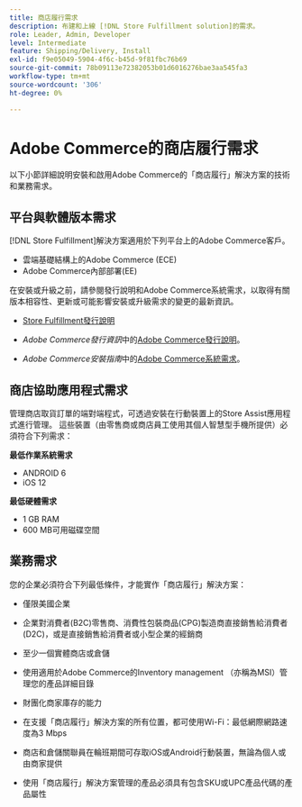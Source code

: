 ```yaml
---
title: 商店履行需求
description: 布建和上線 [!DNL Store Fulfillment solution]的需求。
role: Leader, Admin, Developer
level: Intermediate
feature: Shipping/Delivery, Install
exl-id: f9e05049-5904-4f6c-b45d-9f81fbc76b69
source-git-commit: 78b09113e72382053b01d6016276bae3aa545fa3
workflow-type: tm+mt
source-wordcount: '306'
ht-degree: 0%

---
```


# Adobe Commerce的商店履行需求

以下小節詳細說明安裝和啟用Adobe Commerce的「商店履行」解決方案的技術和業務需求。

## 平台與軟體版本需求

[!DNL Store Fulfillment]解決方案適用於下列平台上的Adobe Commerce客戶。

- 雲端基礎結構上的Adobe Commerce (ECE)
- Adobe Commerce內部部署(EE)

在安裝或升級之前，請參閱發行說明和Adobe Commerce系統需求，以取得有關版本相容性、更新或可能影響安裝或升級需求的變更的最新資訊。

- [Store Fulfillment發行說明](release-notes.md)

- *Adobe Commerce發行資訊*&#x200B;中的[Adobe Commerce發行說明](https://experienceleague.adobe.com/docs/commerce-operations/release/versions.html)。

- *Adobe Commerce安裝指南*&#x200B;中的[Adobe Commerce系統需求](https://experienceleague.adobe.com/docs/commerce-operations/installation-guide/system-requirements.html)。


## 商店協助應用程式需求

管理商店取貨訂單的端對端程式，可透過安裝在行動裝置上的Store Assist應用程式進行管理。 這些裝置（由零售商或商店員工使用其個人智慧型手機所提供）必須符合下列需求：

**最低作業系統需求**

- ANDROID 6
- iOS 12

**最低硬體需求**

- 1 GB RAM
- 600 MB可用磁碟空間

## 業務需求

您的企業必須符合下列最低條件，才能實作「商店履行」解決方案：

- 僅限美國企業

- 企業對消費者(B2C)零售商、消費性包裝商品(CPG)製造商直接銷售給消費者(D2C)，或是直接銷售給消費者或小型企業的經銷商

- 至少一個實體商店或倉儲

- 使用適用於Adobe Commerce的Inventory management （亦稱為MSI）管理您的產品詳細目錄

- 財團化商家庫存的能力

- 在支援「商店履行」解決方案的所有位置，都可使用Wi-Fi：最低網際網路速度為3 Mbps

- 商店和倉儲關聯員在輪班期間可存取iOS或Android行動裝置，無論為個人或由商家提供

- 使用「商店履行」解決方案管理的產品必須具有包含SKU或UPC產品代碼的產品屬性
